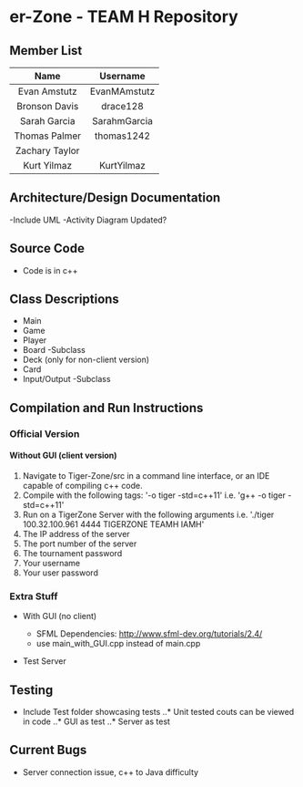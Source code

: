 er-Zone - TEAM H Repository
==================

## **Member List**

|     Name    	| Username 	    |
|:-----------:	|:----------:	  |
| Evan Amstutz  | EvanMAmstutz	|
| Bronson Davis | drace128 	    |
| Sarah Garcia  | SarahmGarcia  |
| Thomas Palmer | thomas1242    |
| Zachary Taylor|               |
| Kurt Yilmaz   | KurtYilmaz    |

## **Architecture/Design Documentation**
-Include UML
-Activity Diagram Updated?

## **Source Code**
- Code is in c++

## **Class Descriptions**
- Main
- Game
- Player
- Board
  -Subclass
- Deck (only for non-client version)
- Card
- Input/Output
  -Subclass


## **Compilation and Run Instructions**
### __Official Version__
#### **Without GUI (client version)**
1. Navigate to Tiger-Zone/src in a command line interface, or an IDE capable of compiling c++ code.
2. Compile with the following tags: '-o tiger -std=c++11' i.e. 'g++ -o tiger -std=c++11'
3. Run on a TigerZone Server with the following arguments i.e. './tiger 100.32.100.961 4444 TIGERZONE TEAMH IAMH'
 1. The IP address of the server
 2. The port number of the server
 3. The tournament password
 4. Your username
 5. Your user password
  

### __Extra Stuff__
- With GUI (no client)
    - SFML Dependencies: http://www.sfml-dev.org/tutorials/2.4/
    - use main_with_GUI.cpp instead of main.cpp
  
- Test Server

## **Testing**
- Include Test folder showcasing tests
  ..* Unit tested couts can be viewed in code
  ..* GUI as test
  ..* Server as test
  
## **Current Bugs**
- Server connection issue, c++ to Java difficulty
